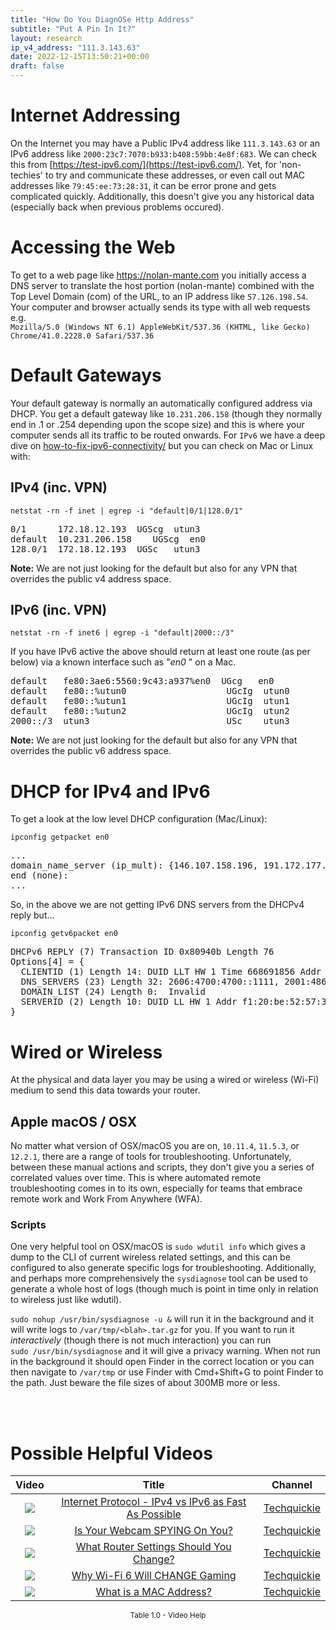 ```yaml
---
title: "How Do You DiagnOSe Http Address"
subtitle: "Put A Pin In It?"
layout: research
ip_v4_address: "111.3.143.63"
date: 2022-12-15T13:50:21+00:00
draft: false
---
```


# Internet Addressing
On the Internet you may have a Public IPv4 address like ```111.3.143.63``` or an IPv6 address like ```2000:23c7:7070:b933:b408:59bb:4e8f:683```. We can check this from [https://test-ipv6.com/](https://test-ipv6.com/). Yet, for 'non-techies' to try and communicate these addresses, or even call out MAC addresses like ```79:45:ee:73:28:31```, it can be error prone and gets complicated quickly. Additionally, this doesn't give you any historical data (especially back when previous problems occured).

# Accessing the Web
To get to a web page like https://nolan-mante.com you initially access a DNS server to translate the host portion (nolan-mante) combined with the Top Level Domain (com) of the URL, to an IP address like ```57.126.198.54```. Your computer and browser actually sends its type with all web requests e.g. <br>```Mozilla/5.0 (Windows NT 6.1) AppleWebKit/537.36 (KHTML, like Gecko) Chrome/41.0.2228.0 Safari/537.36```

# Default Gateways
Your default gateway is normally an automatically configured address via DHCP. You get a default gateway like ```10.231.206.158``` (though they normally end in .1 or .254 depending upon the scope size) and this is where your computer sends all its traffic to be routed onwards. For ```IPv6``` we have a deep dive on [how-to-fix-ipv6-connectivity/](/blog/how-to-fix-ipv6-connectivity/) but you can check on Mac or Linux with:

## IPv4 (inc. VPN)
```netstat -rn -f inet | egrep -i "default|0/1|128.0/1"```

<pre>
0/1      172.18.12.193  UGScg  utun3
default  10.231.206.158    UGScg  en0
128.0/1  172.18.12.193  UGSc   utun3</pre>

**Note:** We are not just looking for the default but also for any VPN that overrides the public v4 address space.

## IPv6 (inc. VPN)
```netstat -rn -f inet6 | egrep -i "default|2000::/3"```

If you have IPv6 active the above should return at least one route (as per below) via a known interface such as "_en0_ " on a Mac. 

<pre>
default   fe80:3ae6:5560:9c43:a937%en0  UGcg   en0
default   fe80::%utun0                   UGcIg  utun0
default   fe80::%utun1                   UGcIg  utun1
default   fe80::%utun2                   UGcIg  utun2
2000::/3  utun3                          USc    utun3</pre>

**Note:** We are not just looking for the default but also for any VPN that overrides the public v6 address space.

# DHCP for IPv4 and IPv6

To get a look at the low level DHCP configuration (Mac/Linux): 

```ipconfig getpacket en0```

<pre>
...
domain_name_server (ip_mult): {146.107.158.196, 191.172.177.115}
end (none):
...</pre>

So, in the above we are not getting IPv6 DNS servers from the DHCPv4 reply but...

```ipconfig getv6packet en0```

<pre>
DHCPv6 REPLY (7) Transaction ID 0x80940b Length 76
Options[4] = {
  CLIENTID (1) Length 14: DUID LLT HW 1 Time 668691856 Addr 79:45:ee:73:28:31
  DNS_SERVERS (23) Length 32: 2606:4700:4700::1111, 2001:4860:4860::8844
  DOMAIN_LIST (24) Length 0:  Invalid
  SERVERID (2) Length 10: DUID LL HW 1 Addr f1:20:be:52:57:3e
}</pre>

# Wired or Wireless
At the physical and data layer you may be using a wired or wireless (Wi-Fi) medium to send this data towards your router. 

## Apple macOS / OSX
No matter what version of OSX/macOS you are on, ```10.11.4```, ```11.5.3```, or ```12.2.1```, there are a range of tools for troubleshooting. Unfortunately, between these manual actions and scripts, they don't give you a series of correlated values over time. This is where automated remote troubleshooting comes in to its own, especially for teams that embrace remote work and Work From Anywhere (WFA).

### Scripts
One very helpful tool on OSX/macOS is ```sudo wdutil info``` which gives a dump to the CLI of current wireless related settings, and this can be configured to also generate specific logs for troubleshooting. Additionally, and perhaps more comprehensively the ```sysdiagnose``` tool can be used to generate a whole host of logs (though much is point in time only in relation to wireless just like wdutil).

```sudo nohup /usr/bin/sysdiagnose -u &``` will run it in the background and it will write logs to ```/var/tmp/<blah>.tar.gz``` for you. If you want to run it *interactively* (though there is not much interaction) you can run<br>```sudo /usr/bin/sysdiagnose``` and it will give a privacy warning. When not run in the background it should open Finder in the correct location or you can then navigate to ```/var/tmp``` or use Finder with Cmd+Shift+G to point Finder to the path. Just beware the file sizes of about 300MB more or less.

<br><br>
# Possible Helpful Videos

<link href="/plugins/lity/css/lity.min.css" rel="stylesheet">
<script src="/plugins/lity/js/lity.min.js"></script>
<div class="table1-start"></div>

|Video | Title | Channel |
| :---: | :---: | :---: |
|<a href="https://www.youtube.com/watch?v=aor29pGhlFE" data-lity><img src="https://i.ytimg.com/vi/aor29pGhlFE/default.jpg" class="img-fluid"></a>|<a href="https://www.youtube.com/watch?v=aor29pGhlFE" data-lity>Internet Protocol - IPv4 vs IPv6 as Fast As Possible</a>|<a target="_blank" href="https://www.youtube.com/channel/UC0vBXGSyV14uvJ4hECDOl0Q" >Techquickie</a>|
|<a href="https://www.youtube.com/watch?v=muZpR2gjwAQ" data-lity><img src="https://i.ytimg.com/vi/muZpR2gjwAQ/default.jpg" class="img-fluid"></a>|<a href="https://www.youtube.com/watch?v=muZpR2gjwAQ" data-lity>Is Your Webcam SPYING On You?</a>|<a target="_blank" href="https://www.youtube.com/channel/UC0vBXGSyV14uvJ4hECDOl0Q" >Techquickie</a>|
|<a href="https://www.youtube.com/watch?v=qfS8-Qvvmfk" data-lity><img src="https://i.ytimg.com/vi/qfS8-Qvvmfk/default.jpg" class="img-fluid"></a>|<a href="https://www.youtube.com/watch?v=qfS8-Qvvmfk" data-lity>What Router Settings Should You Change?</a>|<a target="_blank" href="https://www.youtube.com/channel/UC0vBXGSyV14uvJ4hECDOl0Q" >Techquickie</a>|
|<a href="https://www.youtube.com/watch?v=jQCY-jmoY5o" data-lity><img src="https://i.ytimg.com/vi/jQCY-jmoY5o/default.jpg" class="img-fluid"></a>|<a href="https://www.youtube.com/watch?v=jQCY-jmoY5o" data-lity>Why Wi-Fi 6 Will CHANGE Gaming</a>|<a target="_blank" href="https://www.youtube.com/channel/UC0vBXGSyV14uvJ4hECDOl0Q" >Techquickie</a>|
|<a href="https://www.youtube.com/watch?v=UrG7RTWIJak" data-lity><img src="https://i.ytimg.com/vi/UrG7RTWIJak/default.jpg" class="img-fluid"></a>|<a href="https://www.youtube.com/watch?v=UrG7RTWIJak" data-lity>What is a MAC Address?</a>|<a target="_blank" href="https://www.youtube.com/channel/UC0vBXGSyV14uvJ4hECDOl0Q" >Techquickie</a>|

<center><small>Table 1.0 - Video Help</small></center>
 <br>
<div class="table1-end"></div>
<script type="text/javascript">
(function() {
    $('div.table1-start').nextUntil('div.table1-end', 'table').addClass('table thead-dark table-striped table-responsive rounded').attr('id', 't1');
    $('#t1').find('thead').addClass('thead-dark');
})();
</script>
